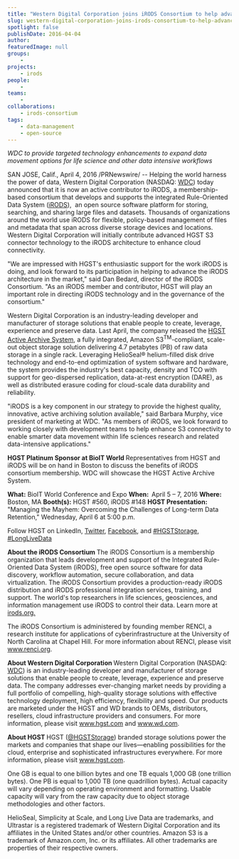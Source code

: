```yaml
---
title: "Western Digital Corporation joins iRODS Consortium to help advance adoption of cloud storage architectures"
slug: western-digital-corporation-joins-irods-consortium-to-help-advance-adoption-of-cloud-storage-architectures
spotlight: false
publishDate: 2016-04-04
author: 
featuredImage: null
groups:
    - 
projects:
    - irods
people:
    - 
teams: 
    - 
collaborations:
    - irods-consortium
tags:
    - data-management
    - open-source
---
```

<em>WDC to provide targeted technology enhancements to expand data movement options for life science and other data intensive workflows</em>

<span class="xn-location">SAN JOSE, Calif.</span>, <span class="xn-chron">April 4, 2016</span> /PRNewswire/ -- Helping the world harness the power of data, Western Digital Corporation (NASDAQ: <a title="WDC" href="http://studio-5.financialcontent.com/prnews?Page=Quote&amp;Ticker=WDC" target="_blank" rel="nofollow" data-omniture="{&quot;irisId&quot;:&quot;300245277&quot;,&quot;url&quot;:">WDC</a>) today announced that it is now an active contributor to iRODS, a membership-based consortium that develops and supports the integrated Rule-Oriented Data System (<a href="http://irods.org/" target="_blank" rel="nofollow" data-omniture="{&quot;irisId&quot;:&quot;300245277&quot;,&quot;url&quot;:">iRODS</a>),  an open source software platform for storing, searching, and sharing large files and datasets. Thousands of organizations around the world use iRODS for flexible, policy-based management of files and metadata that span across diverse storage devices and locations. Western Digital Corporation will initially contribute advanced HGST S3 connector technology to the iRODS architecture to enhance cloud connectivity.

<!--more-->

"We are impressed with HGST's enthusiastic support for the work iRODS is doing, and look forward to its participation in helping to advance the iRODS architecture in the market," said <span class="xn-person">Dan Bedard</span>, director of the iRODS Consortium. "As an iRODS member and contributor, HGST will play an important role in directing iRODS technology and in the governance of the consortium."
<p id="continue-jump">Western Digital Corporation is an industry-leading developer and manufacturer of storage solutions that enable people to create, leverage, experience and preserve data. Last April, the company released the <a href="http://www.hgst.com/products/systems/hgst-active-archive-system" target="_blank" rel="nofollow" data-omniture="{&quot;irisId&quot;:&quot;300245277&quot;,&quot;url&quot;:">HGST Active Archive System</a>, a fully integrated, Amazon S3<sup>TM</sup>-compliant, scale-out object storage solution delivering 4.7 petabytes (PB) of raw data storage in a single rack. Leveraging HelioSeal® helium-filled disk drive technology and end-to-end optimization of system software and hardware, the system provides the industry's best capacity, density and TCO with support for geo-dispersed replication, data-at-rest encryption (DARE), as well as distributed erasure coding for cloud-scale data durability and reliability.</p>
"iRODS is a key component in our strategy to provide the highest quality, innovative, active archiving solution available," said <span class="xn-person">Barbara Murphy</span>, vice president of marketing at WDC. "As members of iRODS, we look forward to working closely with development teams to help enhance S3 connectivity to enable smarter data movement within life sciences research and related data-intensive applications."

<b>HGST Platinum Sponsor at BioIT World
</b>Representatives from HGST and iRODS will be on hand in <span class="xn-location">Boston</span> to discuss the benefits of iRODS consortium membership. WDC will showcase the HGST Active Archive System.

<b>What:</b> BioIT World Conference and Expo
<b>When:  </b><span class="xn-chron">April 5</span> – 7, 2016
<b>Where:</b> <span class="xn-location">Boston, MA</span>
<b>Booth(s):</b> HGST #560, iRODS #148
<b>HGST Presentation:</b> "Managing the Mayhem: Overcoming the Challenges of Long-term Data Retention," <span class="xn-chron">Wednesday, April 6</span> at <span class="xn-chron">5:00 p.m.</span>

Follow HGST on LinkedIn, <a href="https://twitter.com/HGSTStorage" target="_blank" rel="nofollow" data-omniture="{&quot;irisId&quot;:&quot;300245277&quot;,&quot;url&quot;:">Twitter</a>, <a href="https://www.facebook.com/HGSTStorage" target="_blank" rel="nofollow" data-omniture="{&quot;irisId&quot;:&quot;300245277&quot;,&quot;url&quot;:">Facebook</a>, and <a href="https://twitter.com/search?q=%23HGSTStorage" target="_blank" rel="nofollow" data-omniture="{&quot;irisId&quot;:&quot;300245277&quot;,&quot;url&quot;:">#HGSTStorage</a>, <a href="https://twitter.com/hashtag/longlivedata" target="_blank" rel="nofollow" data-omniture="{&quot;irisId&quot;:&quot;300245277&quot;,&quot;url&quot;:">#LongLiveData</a>

<b>About the iRODS Consortium
</b>The iRODS Consortium is a membership organization that leads development and support of the Integrated Rule-Oriented Data System (iRODS), free open source software for data discovery, workflow automation, secure collaboration, and data virtualization. The iRODS Consortium provides a production-ready iRODS distribution and iRODS professional integration services, training, and support. The world's top researchers in life sciences, geosciences, and information management use iRODS to control their data. Learn more at <a href="http://irods.org/" target="_blank" rel="nofollow" data-omniture="{&quot;irisId&quot;:&quot;300245277&quot;,&quot;url&quot;:">irods.org.</a>

The iRODS Consortium is administered by founding member RENCI, a research institute for applications of cyberinfrastructure at the <span class="xn-org">University of North Carolina at Chapel Hill</span>. For more information about RENCI, please visit <a href="https://www.renci.org/" target="_blank" rel="nofollow" data-omniture="{&quot;irisId&quot;:&quot;300245277&quot;,&quot;url&quot;:">www.renci.org</a>.

<b>About Western Digital Corporation
</b>Western Digital Corporation (NASDAQ: <a title="WDC" href="http://studio-5.financialcontent.com/prnews?Page=Quote&amp;Ticker=WDC" target="_blank" rel="nofollow" data-omniture="{&quot;irisId&quot;:&quot;300245277&quot;,&quot;url&quot;:">WDC</a>) is an industry-leading developer and manufacturer of storage solutions that enable people to create, leverage, experience and preserve data. The company addresses ever-changing market needs by providing a full portfolio of compelling, high-quality storage solutions with effective technology deployment, high efficiency, flexibility and speed. Our products are marketed under the HGST and WD brands to OEMs, distributors, resellers, cloud infrastructure providers and consumers. For more information, please visit <a href="http://www.hgst.com/" target="_blank" rel="nofollow" data-omniture="{&quot;irisId&quot;:&quot;300245277&quot;,&quot;url&quot;:">www.hgst.com</a> and <a href="http://www.wd.com/" target="_blank" rel="nofollow" data-omniture="{&quot;irisId&quot;:&quot;300245277&quot;,&quot;url&quot;:">www.wd.com</a>.

<b>About HGST
</b>HGST (<a href="https://twitter.com/HGSTStorage" target="_blank" rel="nofollow" data-omniture="{&quot;irisId&quot;:&quot;300245277&quot;,&quot;url&quot;:">@HGSTStorage</a>) branded storage solutions power the markets and companies that shape our lives—enabling possibilities for the cloud, enterprise and sophisticated infrastructures everywhere. For more information, please visit <a href="http://www.hgst.com/" target="_blank" rel="nofollow" data-omniture="{&quot;irisId&quot;:&quot;300245277&quot;,&quot;url&quot;:">www.hgst.com</a>.

One GB is equal to one billion bytes and one TB equals 1,000 GB (one trillion bytes). One PB is equal to 1,000 TB (one quadrillion bytes). Actual capacity will vary depending on operating environment and formatting. Usable capacity will vary from the raw capacity due to object storage methodologies and other factors.

HelioSeal, Simplicity at Scale, and Long Live Data are trademarks, and Ultrastar is a registered trademark of Western Digital Corporation and its affiliates in <span class="xn-location">the United States</span> and/or other countries. Amazon S3 is a trademark of Amazon.com, Inc. or its affiliates. All other trademarks are properties of their respective owners.
